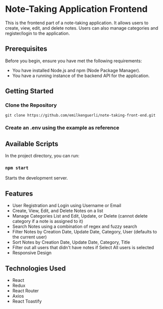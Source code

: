 # Note-Taking Application Frontend

This is the frontend part of a note-taking application. It allows users to create, view, edit, and delete notes. Users can also manage categories and register/login to the application.

## Prerequisites

Before you begin, ensure you have met the following requirements:
- You have installed Node.js and npm (Node Package Manager).
- You have a running instance of the backend API for the application.

## Getting Started

### Clone the Repository

`git clone https://github.com/emilkenguerli/note-taking-front-end.git`

### Create an .env using the example as reference

## Available Scripts

In the project directory, you can run:

### `npm start`

Starts the development server.

## Features

- User Registration and Login using Username or Email
- Create, View, Edit, and Delete Notes on a list
- Manage Categories List and Edit, Update, or Delete (cannot delete category if a note is assigned to it)
- Search Notes using a combination of regex and fuzzy search
- Filter Notes by Creation Date, Update Date, Category, User (defaults to the current user)
- Sort Notes by Creation Date, Update Date, Category, Title
- Filter out all users that didn't have notes if Select All users is selected
- Responsive Design

## Technologies Used

- React
- Redux
- React Router
- Axios
- React Toastify
